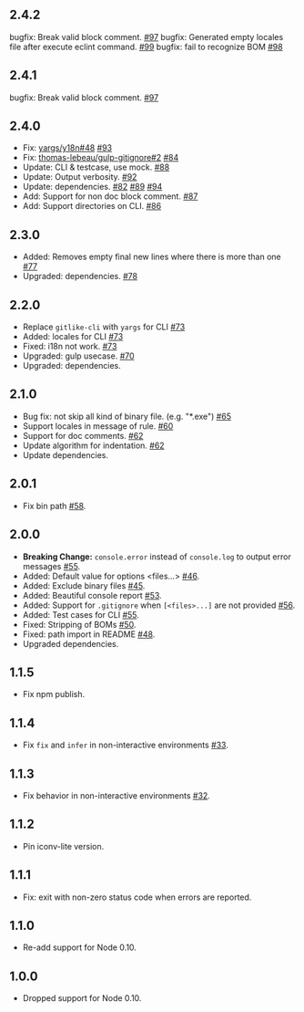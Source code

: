 ## 2.4.2
bugfix: Break valid block comment. [#97](https://github.com/jedmao/eclint/pull/97)
bugfix: Generated empty locales file after execute eclint command. [#99](https://github.com/jedmao/eclint/pull/99)
bugfix: fail to recognize BOM [#98](https://github.com/jedmao/eclint/pull/98)

## 2.4.1
bugfix: Break valid block comment. [#97](https://github.com/jedmao/eclint/pull/97)

## 2.4.0
- Fix: [yargs/y18n#48](https://github.com/yargs/y18n/issues/48) [#93](https://github.com/jedmao/eclint/pull/93)
- Fix: [thomas-lebeau/gulp-gitignore#2](https://github.com/thomas-lebeau/gulp-gitignore/issues/2) [#84](https://github.com/jedmao/eclint/pull/84)
- Update: CLI & testcase, use mock. [#88](https://github.com/jedmao/eclint/pull/88)
- Update: Output verbosity. [#92](https://github.com/jedmao/eclint/pull/92)
- Update: dependencies. [#82](https://github.com/jedmao/eclint/pull/82) [#89](https://github.com/jedmao/eclint/pull/89) [#94](https://github.com/jedmao/eclint/pull/94)
- Add: Support for non doc block comment. [#87](https://github.com/jedmao/eclint/pull/87)
- Add: Support directories on CLI. [#86](https://github.com/jedmao/eclint/pull/86)

## 2.3.0
- Added: Removes empty final new lines where there is more than one [#77](https://github.com/jedmao/eclint/pull/77)
- Upgraded: dependencies. [#78](https://github.com/jedmao/eclint/pull/78)

## 2.2.0
- Replace `gitlike-cli` with `yargs` for CLI [#73](https://github.com/jedmao/eclint/pull/73)
- Added: locales for CLI [#73](https://github.com/jedmao/eclint/pull/73)
- Fixed: i18n not work. [#73](https://github.com/jedmao/eclint/pull/73)
- Upgraded: gulp usecase. [#70](https://github.com/jedmao/eclint/pull/70)
- Upgraded: dependencies.

## 2.1.0
- Bug fix: not skip all kind of binary file. (e.g. "*.exe") [#65](https://github.com/jedmao/eclint/pull/65)
- Support locales in message of rule. [#60](https://github.com/jedmao/eclint/pull/60)
- Support for doc comments. [#62](https://github.com/jedmao/eclint/pull/62)
- Update algorithm for indentation. [#62](https://github.com/jedmao/eclint/pull/62)
- Update dependencies.

## 2.0.1
- Fix bin path [#58](https://github.com/jedmao/eclint/issues/58).

## 2.0.0
- **Breaking Change:** `console.error` instead of `console.log` to output error messages [#55](https://github.com/jedmao/eclint/pull/55).
- Added: Default value for options <files...> [#46](https://github.com/jedmao/eclint/issues/46).
- Added: Exclude binary files [#45](https://github.com/jedmao/eclint/issues/45).
- Added: Beautiful console report [#53](https://github.com/jedmao/eclint/pull/53).
- Added: Support for `.gitignore` when `[<files>...]` are not provided [#56](https://github.com/jedmao/eclint/pull/56).
- Added: Test cases for CLI [#55](https://github.com/jedmao/eclint/pull/55).
- Fixed: Stripping of BOMs [#50](https://github.com/jedmao/eclint/pull/50).
- Fixed: path import in README [#48](https://github.com/jedmao/eclint/pull/48).
- Upgraded dependencies.

## 1.1.5
- Fix npm publish.

## 1.1.4
- Fix `fix` and `infer` in non-interactive environments [#33](https://github.com/jedmao/eclint/pull/33).

## 1.1.3
- Fix behavior in non-interactive environments [#32](https://github.com/jedmao/eclint/pull/32).

## 1.1.2
- Pin iconv-lite version.

## 1.1.1
- Fix: exit with non-zero status code when errors are reported.

## 1.1.0
- Re-add support for Node 0.10.

## 1.0.0
- Dropped support for Node 0.10.
